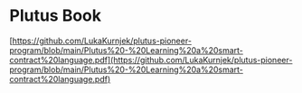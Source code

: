 # Plutus Book

[https://github.com/LukaKurnjek/plutus-pioneer-program/blob/main/Plutus%20-%20Learning%20a%20smart-contract%20language.pdf](https://github.com/LukaKurnjek/plutus-pioneer-program/blob/main/Plutus%20-%20Learning%20a%20smart-contract%20language.pdf)

